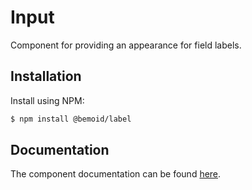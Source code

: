 # Input

Component for providing an appearance for field labels.

## Installation

Install using NPM:

```bash
$ npm install @bemoid/label
```

## Documentation

The component documentation can be found [here](//bemoid.org/docs/label).

